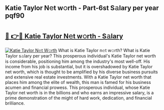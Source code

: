 ## Katie Taylor N𝚎t w𝚘rth - Part-6st S𝚊lary per year pqf90

# <h2><a href="http://gc2tzr5.nevu.top/?p=Katie+Taylor">🔗 👉🔴 Katie Taylor N𝚎t w𝚘rth - S𝚊lary</a></h2>

[![Katie Taylor N𝚎t W𝚘rth](https://i.imgur.com/Oavwk0R.jpeg)](http://gc2tzr5.nevu.top/?p=Katie+Taylor)
What is Katie Taylor n𝚎t w𝚘rth? What is Katie Taylor s𝚊lary per year?
This prosperous individual's Katie Taylor net worth is considerable, positioning him among the industry's most well-off. His income from his job is substantial, but it is overshadowed by Katie Taylor net worth, which is thought to be amplified by his diverse business pursuits and extensive real estate investments. With a Katie Taylor net worth that places him among the elite of wealth, this man is famed for his business acumen and financial prowess. This prosperous individual, whose Katie Taylor net worth is in the billions and who earns an impressive salary, is a prime demonstration of the might of hard work, dedication, and financial brilliance.
